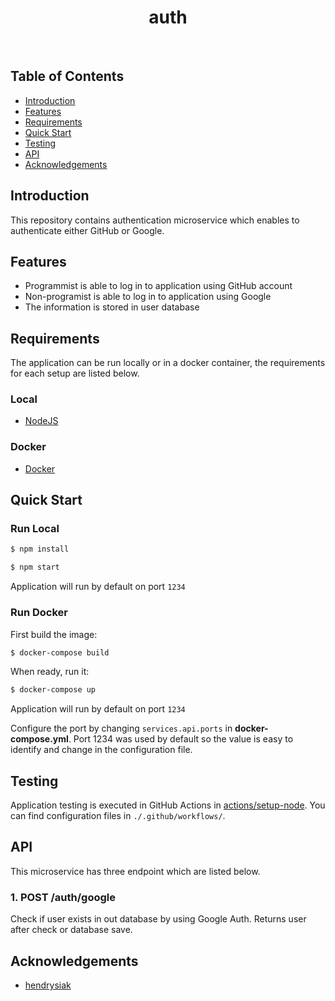 <h1 align="center"> auth </h1> <br>

## Table of Contents

- [Introduction](#introduction)
- [Features](#features)
- [Requirements](#requirements)
- [Quick Start](#quick-start)
- [Testing](#testing)
- [API](#requirements)
- [Acknowledgements](#acknowledgements)


## Introduction

This repository contains authentication microservice which enables to authenticate either GitHub or Google.

## Features

* Programmist is able to log in to application using GitHub account
* Non-programist is able to log in to application using Google
* The information is stored in user database


## Requirements
The application can be run locally or in a docker container, the requirements for each setup are listed below.

### Local
* [NodeJS](https://nodejs.org/en/download/)

### Docker
* [Docker](https://www.docker.com/get-docker)


## Quick Start

### Run Local
```bash
$ npm install
```
```bash
$ npm start
```

Application will run by default on port `1234`


### Run Docker

First build the image:
```bash
$ docker-compose build
```

When ready, run it:
```bash
$ docker-compose up
```

Application will run by default on port `1234`

Configure the port by changing `services.api.ports` in __docker-compose.yml__. Port 1234 was used by default so the value is easy to identify and change in the configuration file.

## Testing
Application testing is executed in GitHub Actions in [actions/setup-node](https://github.com/actions/setup-node). You can find configuration files in ```./.github/workflows/```.

## API
This microservice has three endpoint which are listed below.

### 1. POST /auth/google
Check if user exists in out database by using Google Auth. Returns user after check or database save.

## Acknowledgements

* [hendrysiak](https://github.com/hendrysiak)